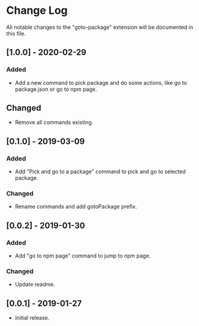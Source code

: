 # Change Log
All notable changes to the "goto-package" extension will be documented in this file.

## [1.0.0] - 2020-02-29
### Added
- Add a new command to pick package and do some actions, like go to package.json or go to npm page.

## Changed
- Remove all commands existing.

## [0.1.0] - 2019-03-09
### Added
- Add "Pick and go to a package" command to pick and go to selected package.

### Changed
- Rename commands and add gotoPackage prefix.

## [0.0.2] - 2019-01-30
### Added
- Add "go to npm page" command to jump to npm page.

### Changed
- Update readme.

## [0.0.1] - 2019-01-27
- Initial release.